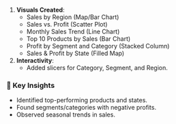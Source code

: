 
1. **Visuals Created**:
   - Sales by Region (Map/Bar Chart)
   - Sales vs. Profit (Scatter Plot)
   - Monthly Sales Trend (Line Chart)
   - Top 10 Products by Sales (Bar Chart)
   - Profit by Segment and Category (Stacked Column)
   - Sales & Profit by State (Filled Map)
2. **Interactivity**:
   - Added slicers for Category, Segment, and Region.
  

### 📌 Key Insights
- Identified top-performing products and states.
- Found segments/categories with negative profits.
- Observed seasonal trends in sales.

